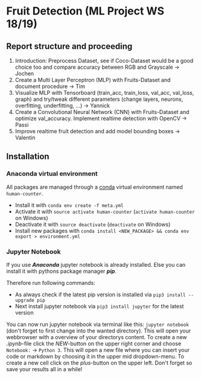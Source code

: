 # Fruit Detection (ML Project WS 18/19)

## Report structure and proceeding

1. Introduction: Preprocess Dataset, see if Coco-Dataset would be a good choice too and compare accuracy between RGB and Grayscale → Jochen
2. Create a Multi Layer Perceptron (MLP) with Fruits-Dataset and document procedure → Tim
3. Visualize MLP with Tensorboard (train_acc, train_loss, val_acc, val_loss, graph) and try/tweak different parameters (change layers, neurons, overfitting, underfitting, ...) → Yannick
4. Create a Convolutional Neural Network (CNN) with Fruits-Dataset and optimize val_accuracy. Implement realtime detection with OpenCV → Passi
5. Improve realtime fruit detection and add model bounding boxes → Valentin


## Installation

### Anaconda virtual environment

All packages are managed through a [conda](https://conda.io/docs/) virtual environment named `human-counter`.
- Install it with `conda env create -f meta.yml`
- Activate it with `source activate human-counter` (`activate human-counter` on Windows)
- Deactivate it with `source deactivate` (`deactivate` on Windows)
- Install new packages with `conda install <NEW_PACKAGE> && conda env export > environment.yml`

### Jupyter Notebook

If you use ***Anaconda*** jupyter notebook is already installed. Else you can install it with pythons package manager ***pip***.

Therefore run following commands:

- As always check if the latest pip version is installed via `pip3 install --upgrade pip`
- Next install jupyter notebook via `pip3 install jupyter` for the latest version

You can now run jupyter notebook via terminal like this: `jupyter notebook` (don't forget to first change into the wanted directory). This will open your webbrowser with a overview of your directorys content. To create a new *.ipynb*-file click the *NEW*-button on the upper right corner and choose `Notebook:` → `Python 3`. This will open a new file where you can insert your code or markdown by choosing it in the upper mid dropdown-menu. To create a new cell click on the *plus*-button on the upper left. Don't forget so save your results all in a while!

